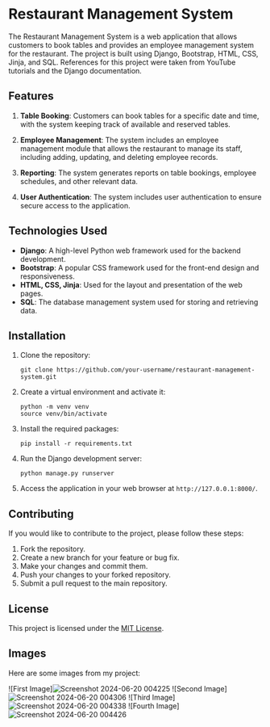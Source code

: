 
# Restaurant Management System

The Restaurant Management System is a web application that allows customers to book tables and provides an employee management system for the restaurant. The project is built using Django, Bootstrap, HTML, CSS, Jinja, and SQL. References for this project were taken from YouTube tutorials and the Django documentation.

## Features

1. **Table Booking**: Customers can book tables for a specific date and time, with the system keeping track of available and reserved tables.

2. **Employee Management**: The system includes an employee management module that allows the restaurant to manage its staff, including adding, updating, and deleting employee records.

3. **Reporting**: The system generates reports on table bookings, employee schedules, and other relevant data.

4. **User Authentication**: The system includes user authentication to ensure secure access to the application.

## Technologies Used

- **Django**: A high-level Python web framework used for the backend development.
- **Bootstrap**: A popular CSS framework used for the front-end design and responsiveness.
- **HTML, CSS, Jinja**: Used for the layout and presentation of the web pages.
- **SQL**: The database management system used for storing and retrieving data.

## Installation

1. Clone the repository:
   ```
   git clone https://github.com/your-username/restaurant-management-system.git
   ```
2. Create a virtual environment and activate it:
   ```
   python -m venv venv
   source venv/bin/activate
   ```
3. Install the required packages:
   ```
   pip install -r requirements.txt
   ```
4. Run the Django development server:
   ```
   python manage.py runserver
   ```
5. Access the application in your web browser at `http://127.0.0.1:8000/`.

## Contributing

If you would like to contribute to the project, please follow these steps:

1. Fork the repository.
2. Create a new branch for your feature or bug fix.
3. Make your changes and commit them.
4. Push your changes to your forked repository.
5. Submit a pull request to the main repository.

## License

This project is licensed under the [MIT License](LICENSE).
## Images
Here are some images from my project:

![First Image]![Screenshot 2024-06-20 004225](https://github.com/Aditi31kapil/Restaurant_management_system/assets/151728032/443de7ce-08cf-49c0-a7c8-c45801958325)
![Second Image]![Screenshot 2024-06-20 004306](https://github.com/Aditi31kapil/Restaurant_management_system/assets/151728032/f5bd8fc2-bb3a-4a53-8875-0b2ecd2ca054)
![Third Image]![Screenshot 2024-06-20 004338](https://github.com/Aditi31kapil/Restaurant_management_system/assets/151728032/e6aa7b00-3489-4b16-b560-a0998eac8e7f)
![Fourth Image]![Screenshot 2024-06-20 004426](https://github.com/Aditi31kapil/Restaurant_management_system/assets/151728032/0190856b-2c5e-4aee-8c56-ec15ac909eb8)

